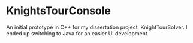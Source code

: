 # KnightsTourConsole
An initial prototype in C++ for my dissertation project, KnightTourSolver. I ended up switching to Java for an easier UI development.
